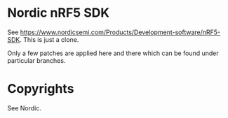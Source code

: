 # Nordic nRF5 SDK

See https://www.nordicsemi.com/Products/Development-software/nRF5-SDK. This is just a clone.

Only a few patches are applied here and there which can be found under particular branches.

# Copyrights

See Nordic.
